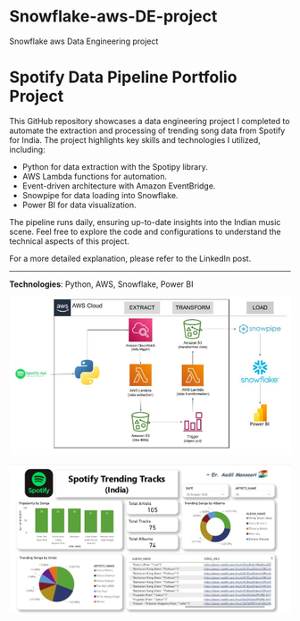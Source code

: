 # Snowflake-aws-DE-project
Snowflake aws Data Engineering project

# Spotify Data Pipeline Portfolio Project

This GitHub repository showcases a data engineering project I completed to automate the extraction and processing of trending song data from Spotify for India. The project highlights key skills and technologies I utilized, including:

- Python for data extraction with the Spotipy library.
- AWS Lambda functions for automation.
- Event-driven architecture with Amazon EventBridge.
- Snowpipe for data loading into Snowflake.
- Power BI for data visualization.

The pipeline runs daily, ensuring up-to-date insights into the Indian music scene. Feel free to explore the code and configurations to understand the technical aspects of this project.

For a more detailed explanation, please refer to the LinkedIn post.

---

**Technologies**: Python, AWS, Snowflake, Power BI

![Project Architecture](https://github.com/Data-with-Aadil/Snowflake-aws-DE-project/blob/main/image0.jpg)

![End Dashboard](https://github.com/Data-with-Aadil/Snowflake-aws-DE-project/blob/main/spotify-dasbhoard%20.jpg)
